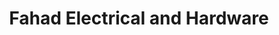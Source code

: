 ---
title: "Fahad Electrical and Hardware"
url: /kilifi/fahad-electrical-and-hardware/
shop: Elektrisch
---